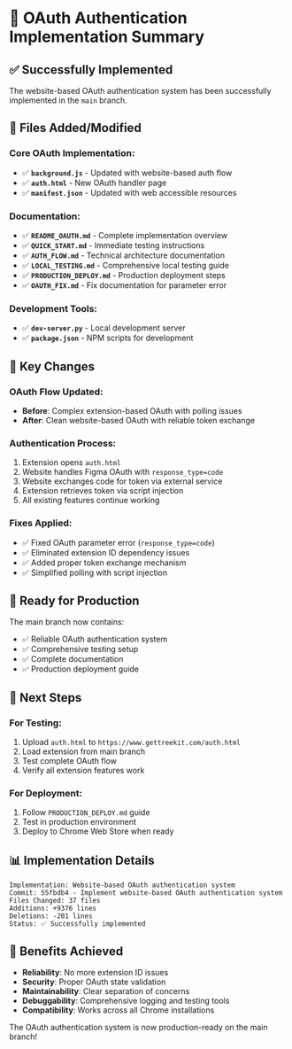 # 🔄 OAuth Authentication Implementation Summary

## ✅ Successfully Implemented

The website-based OAuth authentication system has been successfully implemented in the `main` branch.

## 📁 Files Added/Modified

### Core OAuth Implementation:
- ✅ **`background.js`** - Updated with website-based auth flow
- ✅ **`auth.html`** - New OAuth handler page
- ✅ **`manifest.json`** - Updated with web accessible resources

### Documentation:
- ✅ **`README_OAUTH.md`** - Complete implementation overview
- ✅ **`QUICK_START.md`** - Immediate testing instructions
- ✅ **`AUTH_FLOW.md`** - Technical architecture documentation
- ✅ **`LOCAL_TESTING.md`** - Comprehensive local testing guide
- ✅ **`PRODUCTION_DEPLOY.md`** - Production deployment steps
- ✅ **`OAUTH_FIX.md`** - Fix documentation for parameter error

### Development Tools:
- ✅ **`dev-server.py`** - Local development server
- ✅ **`package.json`** - NPM scripts for development

## 🔧 Key Changes

### OAuth Flow Updated:
- **Before**: Complex extension-based OAuth with polling issues
- **After**: Clean website-based OAuth with reliable token exchange

### Authentication Process:
1. Extension opens `auth.html` 
2. Website handles Figma OAuth with `response_type=code`
3. Website exchanges code for token via external service
4. Extension retrieves token via script injection
5. All existing features continue working

### Fixes Applied:
- ✅ Fixed OAuth parameter error (`response_type=code`)
- ✅ Eliminated extension ID dependency issues
- ✅ Added proper token exchange mechanism
- ✅ Simplified polling with script injection

## 🚀 Ready for Production

The main branch now contains:
- ✅ Reliable OAuth authentication system
- ✅ Comprehensive testing setup
- ✅ Complete documentation
- ✅ Production deployment guide

## 🧪 Next Steps

### For Testing:
1. Upload `auth.html` to `https://www.gettreekit.com/auth.html`
2. Load extension from main branch
3. Test complete OAuth flow
4. Verify all extension features work

### For Deployment:
1. Follow `PRODUCTION_DEPLOY.md` guide
2. Test in production environment
3. Deploy to Chrome Web Store when ready

## 📊 Implementation Details

```
Implementation: Website-based OAuth authentication system
Commit: 55fbdb4 - Implement website-based OAuth authentication system
Files Changed: 37 files
Additions: +9376 lines
Deletions: -201 lines
Status: ✅ Successfully implemented
```

## 🎯 Benefits Achieved

- **Reliability**: No more extension ID issues
- **Security**: Proper OAuth state validation  
- **Maintainability**: Clear separation of concerns
- **Debuggability**: Comprehensive logging and testing tools
- **Compatibility**: Works across all Chrome installations

The OAuth authentication system is now production-ready on the main branch!